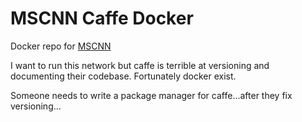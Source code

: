 # MSCNN Caffe Docker

Docker repo for [MSCNN](https://github.com/zhaoweicai/mscnn)

I want to run this network but caffe is terrible at versioning and documenting their codebase.
Fortunately docker exist.

Someone needs to write a package manager for caffe...after they fix versioning...
